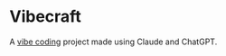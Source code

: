 # Vibecraft

A [vibe coding](https://en.wikipedia.org/wiki/Vibe_coding) project made using Claude and ChatGPT.

